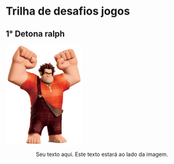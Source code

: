 # Trilha de desafios jogos
## 1° Detona ralph

<p display="flex">
  <img src="src/img/ralph1_resized.png" alt="Detona Ralph">
</p>
<p align="center">Seu texto aqui. Este texto estará ao lado da imagem.</p>




 
 



